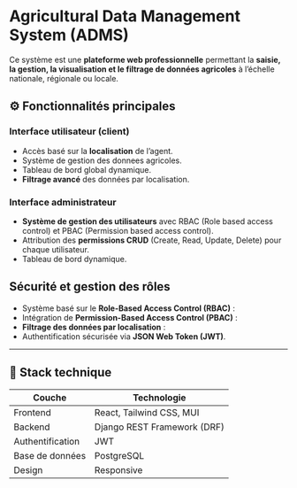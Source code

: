 # Agricultural Data Management System (ADMS)

Ce système est une **plateforme web professionnelle** permettant la **saisie, la gestion, la visualisation et le filtrage de données agricoles** à l’échelle nationale, régionale ou locale.


## ⚙️ Fonctionnalités principales

### Interface utilisateur (client)
- Accès basé sur la **localisation** de l’agent.
- Système de gestion des donnees agricoles.
- Tableau de bord global dynamique.
- **Filtrage avancé** des données par localisation.

### Interface administrateur
- **Système de gestion des utilisateurs** avec RBAC (Role based access control) et PBAC (Permission based access control).
- Attribution des **permissions CRUD** (Create, Read, Update, Delete) pour chaque utilisateur.
- Tableau de bord dynamique.


## Sécurité et gestion des rôles

- Système basé sur le **Role-Based Access Control (RBAC)** :
- Intégration de **Permission-Based Access Control (PBAC)** :
- **Filtrage des données par localisation** :
- Authentification sécurisée via **JSON Web Token (JWT)**.

---

## 🧰 Stack technique

| Couche       | Technologie                  |
|--------------|------------------------------|
| Frontend     | React, Tailwind CSS, MUI     |
| Backend      | Django REST Framework (DRF)  |
| Authentification | JWT       |
| Base de données | PostgreSQL                |
| Design       | Responsive |







